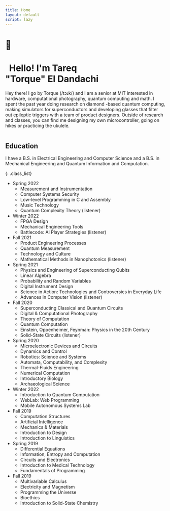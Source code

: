 ```yaml
---
title: Home
layout: default
script: lazy
---
```


<div id="header">
  <!-- <div class="portrait">
    <img src="http://placekitten.com/250/250" alt="">
  </div> -->
  <div class="emoji-block">
    <h1>👋</h1>
  </div>
  <div>
    <h1><div style="width: 12px; height: 10px; display: inline-block;"></div><b>Hello! I'm</b> Tareq<br/> "<span class="pop bold">Torque</span>" El Dandachi</h1>
  </div>
</div>

Hey there! I go by Torque (<a onclick="playAudio()">/tɔɹk/</a>) and I am a senior at MIT interested in hardware, computational photography, quantum computing and math. I spent the past year doing
<span class="emoji-word research">research</span> on
<span class="emoji-word diamond">diamond</span>
-based quantum computing, making simulators for superconductors and developing
<span class="emoji-word glasses">glasses</span>
that filter out epileptic triggers with a team of product designers. Outside of research and classes, you can find me designing my own microcontroller, going on hikes or practicing the ukulele.

<script>

  function playAudio() {
    new Audio("https://upload.wikimedia.org/wikipedia/commons/2/20/En-us-torque.ogg").play();
  }
</script>

<div class="landscape">
  <img src="http://placekitten.com/700/400" alt="">
</div>

<h2 id="education">Education</h2>

I have a B.S. in Electrical Engineering and Computer Science and a B.S. in Mechanical Engineering and Quantum Information and Computation.

{: .class_list}
- Spring 2022
  - Measurement and Instrumentation
  - Computer Systems Security
  - Low-level Programming in C and Assembly
  - Music Technology
  - Quantum Complexity Theory (listener)
- Winter 2022
  - FPGA Design
  - Mechanical Engineering Tools
  - Battlecode: AI Player Strategies (listener)
- Fall 2021
  - Product Engineering Processes
  - Quantum Measurement
  - Technology and Culture
  - Mathematical Methods in Nanophotonics (listener)
- Spring 2021
  - Physics and Engineering of Superconducting Qubits
  - Linear Algebra
  - Probability and Random Variables
  - Digital Instrument Design
  - Science in Action: Technologies and Controversies in Everyday Life
  - Advances in Computer Vision (listener)
- Fall 2020
  - Superconducting Classical and Quantum Circuits
  - Digital & Computational Photography
  - Theory of Computation
  - Quantum Computation
  - Einstein, Oppenheimer, Feynman: Physics in the 20th Century
  - Solid-State Circuits (listener)
- Spring 2020
  - Microelectronic Devices and Circuits
  - Dynamics and Control
  - Robotics: Science and Systems
  - Automata, Computability, and Complexity
  - Thermal-Fluids Engineering
  - Numerical Computation
  - Introductory Biology
  - Archaeological Science
- Winter 2022
  - Introduction to Quantum Computation
  - WebLab: Web Programming
  - Mobile Autonomous Systems Lab
- Fall 2019
  - Computation Structures
  - Artificial Intelligence
  - Mechanics & Materials
  - Introduction to Design
  - Introduction to Linguistics
- Spring 2019
  - Differential Equations
  - Information, Entropy and Computation
  - Circuits and Electronics
  - Introduction to Medical Technology
  - Fundamentals of Programming
- Fall 2019
  - Multivariable Calculus
  - Electricity and Magnetism
  - Programming the Universe
  - Bioethics
  - Introduction to Solid-State Chemistry

